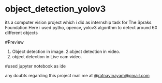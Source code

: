 # object_detection_yolov3
its a computer vision project which i did as internship task for The Spraks Foundation
Here i used pytho, opencv, yolov3 algorithm to detect around 60 different objects

#Preview
1. Object detection in image.
2.object detection in video.
3. object detection in Live cam video.

#used jupyter notebook as ide 

any doubts regarding this project mail me at @ratnavinayam@gmail.com
